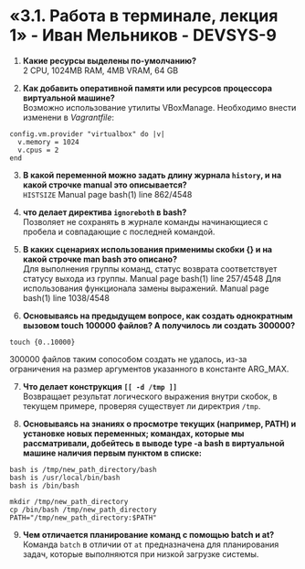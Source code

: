 # «3.1. Работа в терминале, лекция 1» - Иван Мельников - DEVSYS-9

1. **Какие ресурсы выделены по-умолчанию?**  
2 CPU, 1024MВ RAM, 4MB VRAM, 64 GB 

2. **Как добавить оперативной памяти или ресурсов процессора виртуальной машине?**  
Возможно использование утилиты VBoxManage. Необходимо внести изменени в *Vagrantfile*:  
```
config.vm.provider "virtualbox" do |v|
  v.memory = 1024
  v.cpus = 2
end
```

3. **В какой переменной можно задать длину журнала `history`, и на какой строчке manual это описывается?**  
`HISTSIZE`  Manual page bash(1) line 862/4548

4. **что делает директива `ignoreboth` в bash?**  
Позволяет не сохранять в журнале команды начинающиеся с пробела и совпадающие с последней командой.

5. **В каких сценариях использования применимы скобки {} и на какой строчке man bash это описано?**  
Для выполнения группы команд, статус возврата соответствует статусу выхода из группы. Manual page bash(1) line 257/4548
Для использования функционала замены выражений. Manual page bash(1) line 1038/4548

6. **Основываясь на предыдущем вопросе, как создать однократным вызовом touch 100000 файлов? А получилось ли создать 300000?**  
```
touch {0..10000}
```
300000 файлов таким сопособом создать не удалось, из-за ограничения на размер аргументов указанного в константе ARG_MAX.  

7. **Что делает конструкция `[[ -d /tmp ]]`**  
Возвращает результат логического выражения внутри скобок, в текущем примере, проверяя существует ли директрия `/tmp`.

8. **Основываясь на знаниях о просмотре текущих (например, PATH) и установке новых переменных; командах, которые мы рассматривали, добейтесь в выводе type -a bash в виртуальной машине наличия первым пунктом в списке:**  
```
bash is /tmp/new_path_directory/bash
bash is /usr/local/bin/bash
bash is /bin/bash  
```
```
mkdir /tmp/new_path_directory
cp /bin/bash /tmp/new_path_directory
PATH="/tmp/new_path_directory:$PATH"
```

9. **Чем отличается планирование команд с помощью batch и at?**  
Команда `batch` в отличии от `at` предназначена для планирования задач, которые выполняются при низкой загрузке системы.
